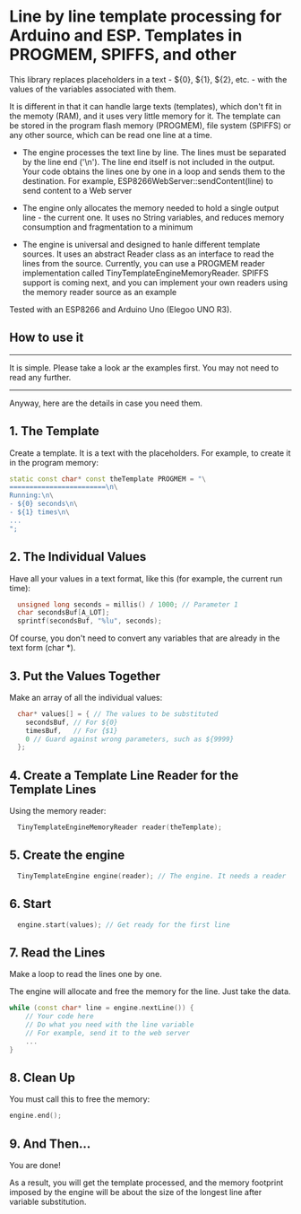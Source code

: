 # Line by line template processing for Arduino and ESP. Templates in PROGMEM, SPIFFS, and other

This library replaces placeholders in a text - ${0}, ${1}, ${2}, etc. - with the values of the variables associated with them.

It is different in that it can handle large texts (templates), which don't fit in the memoty (RAM), and it uses very little memory for it. The template can be stored in the program flash memory (PROGMEM), file system (SPIFFS) or any other source, which can be read one line at a time.

- The engine processes the text line by line. The lines must be separated by the line end ('\n'). The line end itself is not included in the output. Your code obtains the lines one by one in a loop and sends them to the destination. For example, ESP8266WebServer::sendContent(line) to send content to a Web server

- The engine only allocates the memory needed to hold a single output line - the current one. It uses no String variables, and reduces memory consumption and fragmentation to a minimum

- The engine is universal and designed to hanle different template sources. It uses an abstract Reader class as an interface to read the lines from the source. Currently, you can use a PROGMEM reader implementation called TinyTemplateEngineMemoryReader. SPIFFS support is coming next, and you can implement your own readers using the memory reader source as an example

Tested with an ESP8266 and Arduino Uno (Elegoo UNO R3).

## How to use it

---
It is simple. Please take a look ar the examples first. You may not need to read any further.

---


Anyway, here are the details in case you need them.
## 1. The Template

Create a template. It is a text with the placeholders. For example, to create it in the program memory:
```c++
static const char* const theTemplate PROGMEM = "\
========================\n\
Running:\n\
- ${0} seconds\n\
- ${1} times\n\
...
";
```
## 2. The Individual Values

Have all your values in a text format, like this (for example, the current run time):
```c++
  unsigned long seconds = millis() / 1000; // Parameter 1
  char secondsBuf[A_LOT];
  sprintf(secondsBuf, "%lu", seconds);
```

Of course, you don't need to convert any variables that are already in the text form (char *).
## 3. Put the Values Together

Make an array of all the individual values:
```c++
  char* values[] = { // The values to be substituted
    secondsBuf, // For ${0}
    timesBuf,   // For {$1}
    0 // Guard against wrong parameters, such as ${9999}
  };
```
## 4. Create a Template Line Reader for the Template Lines

Using the memory reader:
```c++
  TinyTemplateEngineMemoryReader reader(theTemplate);
```
## 5. Create the engine

```c++
  TinyTemplateEngine engine(reader); // The engine. It needs a reader
```
## 6. Start

```c++
  engine.start(values); // Get ready for the first line
```
## 7. Read the Lines

Make a loop to read the lines one by one.

The engine will allocate and free the memory for the line. Just take the data.

```c++
while (const char* line = engine.nextLine()) {
    // Your code here
    // Do what you need with the line variable
    // For example, send it to the web server
    ...
}
```
## 8. Clean Up

You must call this to free the memory:
```c++
engine.end();
```
## 9. And Then...

You are done!


As a result, you will get the template processed, and the memory footprint imposed by the engine will be about the size of the longest line after variable substitution.
